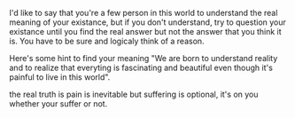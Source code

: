 I'd like to say that you're a few person in this world to understand the real meaning of your existance, but if you don't understand, try to question your existance until you find the real answer but not the answer that you think it is. You have to be sure and logicaly think of a reason.

Here's some hint to find your meaning "We are born to understand reality and to realize that everyting is fascinating and beautiful even though it's painful to live in this world".

the real truth is pain is inevitable but suffering is optional, it's on you whether your suffer or not.
